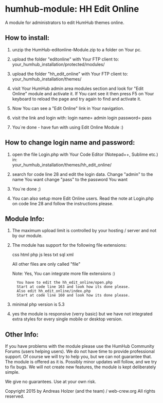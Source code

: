 humhub-module: HH Edit Online
=============================

A module for administrators to edit HumHub themes online.


How to install:
---------------

1. unzip the HumHub-editonline-Module.zip to a folder on Your pc.

2. upload the folder "editonline" with Your FTP client to: your_humhub_installation/protected/modules/

3. upload the folder "hh_edit_online" with Your FTP client to: your_humhub_installation/themes/

4. visit Your HumHub admin area modules section and look for "Edit Online" module and activate it. 
   If You cant see it then press F5 on Your keyboard to reload the page and try again to find and activate it.

5. Now You can see a "Edit Online" link in Your navigation.

6. visit the link and login with: 
   login name= admin
   login password= pass

7. You`re done - have fun with using Edit Online Module :)



How to change login name and password:
--------------------------------------

1. open the file Login.php with Your Code Editor (Notepad++, Sublime etc.) in:  
   your_humhub_installation/themes/hh_edit_online/

2. search for code line 28 and edit the login data. 
   Change "admin" to the name You want 
   change "pass" to the password You want

3. You`re done ;)

4. You can also setup more Edit Online users. 
   Read the note at Login.php on code line 28 and follow the instructions please.



Module Info:
------------

1. The maximum upload limit is controlled by your hosting / server and not by our module.

2. The module has support for the following file extensions:
   
      css
      html
      php
      js
      less
      txt
      sql
      xml

   All other files are only called "file"

   Note: Yes, You can integrate more file extensions :)

         You have to edit the hh_edit_online/open.php 
         Start at code line 163 and look how its done please.
         Also edit hh_edit_online/index.php
         Start at code line 160 and look how its done please.

3. minimal php version is 5.3

4. yes the module is responsive (verry basic) but we have not integrated extra styles for every single mobile or desktop version.



Other Info:
-----------

If you have problems with the module please use the HumHub Community Forums (users helping users). 
We do not have time to provide professional support. Of course we will try to help you, but we can not guarantee that. 
The module is offered as it is. Possibly minor updates will follow, and we try to fix bugs. 
We will not create new features, the module is kept deliberately simple. 

We give no guarantees. Use at your own risk.


Copyright 2015 by Andreas Holzer (and the team) / web-crew.org  All rights reserved.
